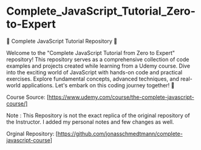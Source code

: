 # Complete_JavaScript_Tutorial_Zero-to-Expert

🌟 Complete JavaScript Tutorial Repository 🌟

Welcome to the "Complete JavaScript Tutorial from Zero to Expert" repository! This repository serves as a comprehensive collection of code examples and projects created while learning from a Udemy course. Dive into the exciting world of JavaScript with hands-on code and practical exercises. Explore fundamental concepts, advanced techniques, and real-world applications. Let's embark on this coding journey together! 🚀

Course Source: [https://www.udemy.com/course/the-complete-javascript-course/]

Note : This Repository is not the exact replica of the original repository of the Instructor. I added my personal notes and few changes as well.

Orginal Repository: [https://github.com/jonasschmedtmann/complete-javascript-course]
